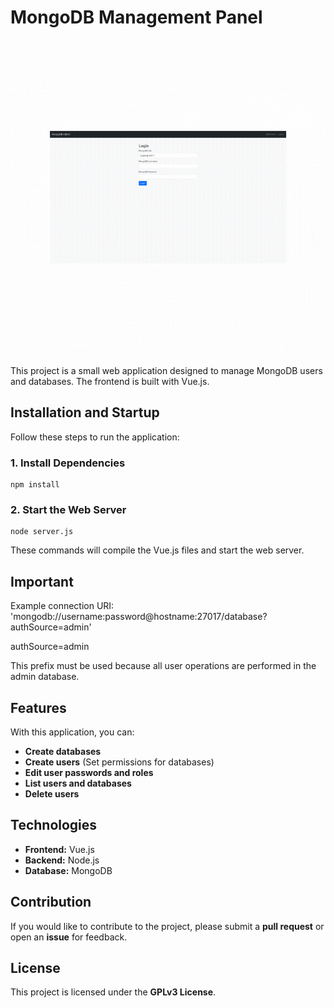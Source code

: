 # MongoDB Management Panel

![Screenshot](screenshots.gif)


This project is a small web application designed to manage MongoDB users and databases. The frontend is built with Vue.js.

## Installation and Startup

Follow these steps to run the application:

### 1. Install Dependencies

    npm install

### 2. Start the Web Server

    node server.js

These commands will compile the Vue.js files and start the web server.

## Important

Example connection URI: 'mongodb://username:password@hostname:27017/database?authSource=admin'

authSource=admin

This prefix must be used because all user operations are performed in the admin database.

## Features

With this application, you can:

- **Create databases**
- **Create users** (Set permissions for databases)
- **Edit user passwords and roles**
- **List users and databases**
- **Delete users**

## Technologies
- **Frontend:** Vue.js
- **Backend:** Node.js
- **Database:** MongoDB

## Contribution
If you would like to contribute to the project, please submit a **pull request** or open an **issue** for feedback.

## License
This project is licensed under the **GPLv3 License**.
